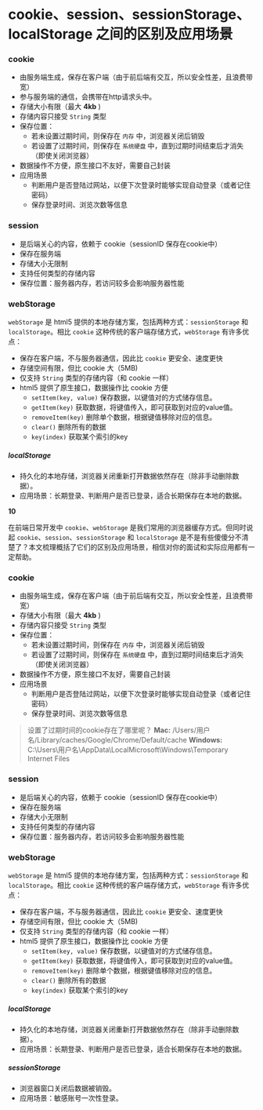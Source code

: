 # cookie、session、sessionStorage、localStorage 之间的区别及应用场景

### cookie

- 由服务端生成，保存在客户端（由于前后端有交互，所以安全性差，且浪费带宽）
- 参与服务端的通信，会携带在http请求头中。
- 存储大小有限（最大 **4kb** )
- 存储内容只接受 `String` 类型
- 保存位置：
  - 若未设置过期时间，则保存在 `内存` 中，浏览器关闭后销毁
  - 若设置了过期时间，则保存在 `系统硬盘` 中，直到过期时间结束后才消失（即使关闭浏览器）
- 数据操作不方便，原生接口不友好，需要自己封装
- 应用场景
  - 判断用户是否登陆过网站，以便下次登录时能够实现自动登录（或者记住密码）
  - 保存登录时间、浏览次数等信息

### session

- 是后端关心的内容，依赖于 cookie（sessionID 保存在cookie中）
- 保存在服务端
- 存储大小无限制
- 支持任何类型的存储内容
- 保存位置：服务器内存，若访问较多会影响服务器性能

### webStorage

`webStorage` 是 html5 提供的本地存储方案，包括两种方式：`sessionStorage` 和 `localStorage`。相比 `cookie` 这种传统的客户端存储方式，`webStorage` 有许多优点：

- 保存在客户端，不与服务器通信，因此比 `cookie` 更安全、速度更快
- 存储空间有限，但比 cookie 大（5MB)
- 仅支持 `String` 类型的存储内容（和 cookie 一样）
- html5 提供了原生接口，数据操作比 cookie 方便
  - `setItem(key, value)` 保存数据，以键值对的方式储存信息。
  - `getItem(key)` 获取数据，将键值传入，即可获取到对应的value值。
  - `removeItem(key)` 删除单个数据，根据键值移除对应的信息。
  - `clear()` 删除所有的数据
  - `key(index)` 获取某个索引的key

##### localStorage

- 持久化的本地存储，浏览器关闭重新打开数据依然存在（除非手动删除数据）。
- 应用场景：长期登录、判断用户是否已登录，适合长期保存在本地的数据。

**10**

在前端日常开发中 `cookie`、`webStorage` 是我们常用的浏览器缓存方式。但同时说起 `cookie`、`session`、`sessionStorage` 和 `localStorage` 是不是有些傻傻分不清楚了？本文梳理概括了它们的区别及应用场景，相信对你的面试和实际应用都有一定帮助。

### cookie

- 由服务端生成，保存在客户端（由于前后端有交互，所以安全性差，且浪费带宽）
- 存储大小有限（最大 **4kb** )
- 存储内容只接受 `String` 类型
- 保存位置：
  - 若未设置过期时间，则保存在 `内存` 中，浏览器关闭后销毁
  - 若设置了过期时间，则保存在 `系统硬盘` 中，直到过期时间结束后才消失（即使关闭浏览器）
- 数据操作不方便，原生接口不友好，需要自己封装
- 应用场景
  - 判断用户是否登陆过网站，以便下次登录时能够实现自动登录（或者记住密码）
  - 保存登录时间、浏览次数等信息

> 设置了过期时间的cookie存在了哪里呢？
> **Mac:** /Users/用户名/Library/caches/Google/Chrome/Default/cache
> **Windows:** C:\Users\用户名\AppData\LocalMicrosoft\Windows\Temporary Internet Files

### session

- 是后端关心的内容，依赖于 cookie（sessionID 保存在cookie中）
- 保存在服务端
- 存储大小无限制
- 支持任何类型的存储内容
- 保存位置：服务器内存，若访问较多会影响服务器性能

### webStorage

`webStorage` 是 html5 提供的本地存储方案，包括两种方式：`sessionStorage` 和 `localStorage`。相比 `cookie` 这种传统的客户端存储方式，`webStorage` 有许多优点：

- 保存在客户端，不与服务器通信，因此比 `cookie` 更安全、速度更快
- 存储空间有限，但比 cookie 大（5MB)
- 仅支持 `String` 类型的存储内容（和 cookie 一样）
- html5 提供了原生接口，数据操作比 cookie 方便
  - `setItem(key, value)` 保存数据，以键值对的方式储存信息。
  - `getItem(key)` 获取数据，将键值传入，即可获取到对应的value值。
  - `removeItem(key)` 删除单个数据，根据键值移除对应的信息。
  - `clear()` 删除所有的数据
  - `key(index)` 获取某个索引的key

##### localStorage

- 持久化的本地存储，浏览器关闭重新打开数据依然存在（除非手动删除数据）。
- 应用场景：长期登录、判断用户是否已登录，适合长期保存在本地的数据。

##### sessionStorage

- 浏览器窗口关闭后数据被销毁。
- 应用场景：敏感账号一次性登录。